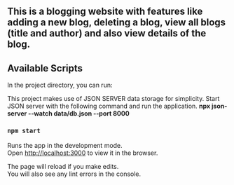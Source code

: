 ## This is a blogging website with features like adding a new blog, deleting a blog, view all blogs (title and author) and also view details of the blog.
## Available Scripts

In the project directory, you can run:

This project makes use of JSON SERVER data storage for simplicity. Start JSON server with the following command and run the application.
**npx json-server --watch data/db.json --port 8000**

### `npm start`

Runs the app in the development mode.\
Open [http://localhost:3000](http://localhost:3000) to view it in the browser.

The page will reload if you make edits.\
You will also see any lint errors in the console.

